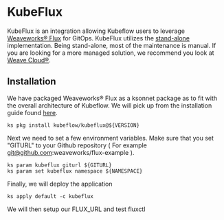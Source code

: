 # KubeFlux

KubeFlux is an integration allowing Kubeflow users to leverage [Weaveworks&#174; Flux]("https://github.com/weaveworks/flux) for GitOps. KubeFlux utilizes the [stand-alone]("https://github.com/weaveworks/flux/tree/master/site/standalone") implementation. Being stand-alone, most of the maintenance is manual. If you are looking for a more managed solution, we recommend you look at [Weave Cloud&#174;]("https://www.weave.works/product/cloud/").

## Installation

We have packaged Weaveworks&#174; Flux as a ksonnet package as to fit with the overall architecture of Kubeflow. We will pick up from the installation guide found [here]("https://github.com/kubeflow/kubeflow#setup").



```
ks pkg install kubeflow/kubeflux@${VERSION}
```

Next we need to set a few environment variables. Make sure that you set "GITURL" to your Github repository ( For example git@github.com:weaveworks/flux-example ).

```
ks param kubeflux giturl ${GITURL}
ks param set kubeflux namespace ${NAMESPACE}

```
Finally, we will deploy the application

```
ks apply default -c kubeflux
```

We will then setup our FLUX_URL and test fluxctl
